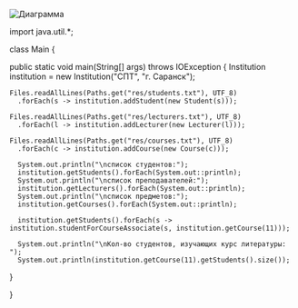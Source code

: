 ![Диаграмма](http://www.plantuml.com/plantuml/png/VSr12W8n30NG_PoY5-WT1bmDkFC4iOrQQ5D9Vi3ZYvIYYnbtuVz7_ceWXRUwqDMWb11I9REmIL9kB22KBii8B_3CWi0liEG3TEgknl_DcHDSMO_K9eO2_zoXHt_6ERtJZBsTOeuiGuHO-ORlfvbgkJ_merUMxAs-0G00)

import java.util.*;

class Main {

  public static void main(String[] args) throws IOException {
    Institution institution = new Institution("СПТ", "г. Саранск");
    
    Files.readAllLines(Paths.get("res/students.txt"), UTF_8)
      .forEach(s -> institution.addStudent(new Student(s)));
      
    Files.readAllLines(Paths.get("res/lecturers.txt"), UTF_8)
      .forEach(l -> institution.addLecturer(new Lecturer(l)));
      
    Files.readAllLines(Paths.get("res/courses.txt"), UTF_8)
      .forEach(c -> institution.addCourse(new Course(c)));
      
      System.out.println("\nсписок студентов:");
      institution.getStudents().forEach(System.out::println);
      System.out.println("\nсписок преподавателей:");
      institution.getLecturers().forEach(System.out::println);
      System.out.println("\nсписок предметов:");
      institution.getCourses().forEach(System.out::println);
      
      institution.getStudents().forEach(s -> institution.studentForCourseAssociate(s, institution.getCourse(11)));
      
      System.out.println("\nКол-во студентов, изучающих курс литературы: ");
      System.out.println(institution.getCourse(11).getStudents().size());
  }
  
}
